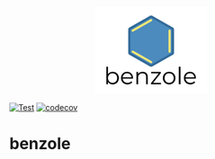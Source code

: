 <p align="center"><img src="benzole_logo.png" width="200px"/></p>

[![Test](https://github.com/kritibytes/benzole/actions/workflows/test.yml/badge.svg)](https://github.com/kritibytes/benzole/actions/workflows/test.yml) [![codecov](https://codecov.io/gh/kritibytes/benzole/branch/main/graph/badge.svg?token=P2JPDI1ZKX)](https://codecov.io/gh/kritibytes/benzole)

# benzole